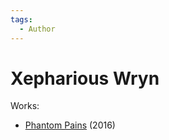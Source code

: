 ```yaml
---
tags:
  - Author
---
```


# Xepharious Wryn

Works:

- [Phantom Pains](./authors/xephariouswryn/phantompains.md) (2016)